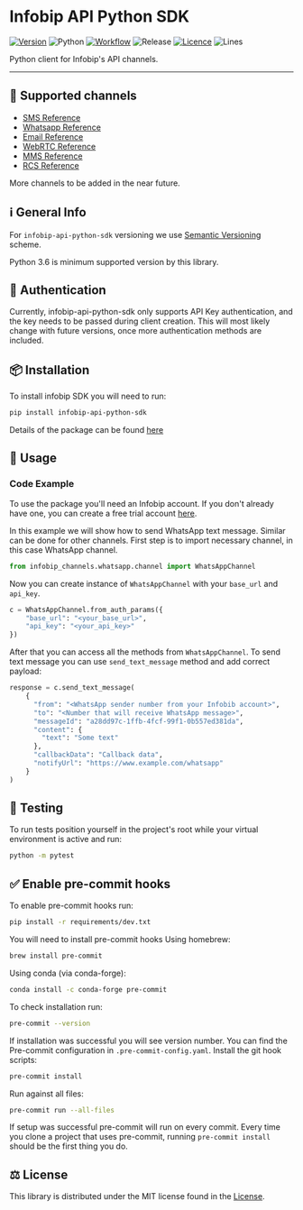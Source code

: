 # Infobip API Python SDK

[![Version](https://img.shields.io/pypi/v/infobip-api-python-sdk)](https://pypi.org/project/infobip-api-python-sdk/)
![Python](https://img.shields.io/pypi/pyversions/infobip-api-python-sdk)
[![Workflow](https://img.shields.io/github/workflow/status/infobip-community/infobip-api-python-sdk/Python%20package)](https://github.com/infobip-community/infobip-api-python-sdk/actions/workflows/python-package.yml)
![Release](https://img.shields.io/github/release-date/infobip-community/infobip-api-python-sdk)
[![Licence](https://img.shields.io/github/license/infobip-community/infobip-api-python-sdk)](LICENSE)
![Lines](https://img.shields.io/tokei/lines/github/infobip-community/infobip-api-python-sdk)

Python client for Infobip's  API channels.

---

## 📡 Supported channels
- [SMS Reference](https://www.infobip.com/docs/api#channels/sms)
- [Whatsapp Reference](https://www.infobip.com/docs/api#channels/whatsapp)
- [Email Reference](https://www.infobip.com/docs/api#channels/email)
- [WebRTC Reference](https://www.infobip.com/docs/api#channels/webrtc/)
- [MMS Reference](https://www.infobip.com/docs/api#channels/mms)
- [RCS Reference](https://www.infobip.com/docs/api#channels/rcs)

More channels to be added in the near future.

## ℹ️ General Info

For `infobip-api-python-sdk` versioning we use
[Semantic Versioning](https://semver.org) scheme.

Python 3.6 is minimum supported version by this library.

## 🔐 Authentication

Currently, infobip-api-python-sdk only supports API Key authentication,
and the key needs to be passed during client creation.
This will most likely change with future versions,
once more authentication methods are included.

## 📦 Installation
To install infobip SDK you will need to run:

```bash
pip install infobip-api-python-sdk
```

Details of the package can be found
[here](https://pypi.org/project/infobip-api-python-sdk/)

## 🚀 Usage

### Code Example
To use the package you'll need an Infobip account.
If you don't already have one, you can create a free trial account
[here](https://www.infobip.com/signup).

In this example we will show how to send WhatsApp text message.
Similar can be done for other channels.
First step is to import necessary channel, in this case WhatsApp channel.

```python
from infobip_channels.whatsapp.channel import WhatsAppChannel
```

Now you can create instance of `WhatsAppChannel` with your `base_url` and `api_key`.

```python
c = WhatsAppChannel.from_auth_params({
    "base_url": "<your_base_url>",
    "api_key": "<your_api_key>"
})
```
After that you can access all the methods from `WhatsAppChannel`.
To send text message you can use `send_text_message` method and add correct payload:
```python
response = c.send_text_message(
    {
      "from": "<WhatsApp sender number from your Infobib account>",
      "to": "<Number that will receive WhatsApp message>",
      "messageId": "a28dd97c-1ffb-4fcf-99f1-0b557ed381da",
      "content": {
        "text": "Some text"
      },
      "callbackData": "Callback data",
      "notifyUrl": "https://www.example.com/whatsapp"
    }
)
```
## 🧪 Testing
To run tests position yourself in the project's root while your virtual environment
is active and run:
```bash
python -m pytest
```

## ✅ Enable pre-commit hooks
To enable pre-commit hooks run:
```bash
pip install -r requirements/dev.txt
```
You will need to install pre-commit hooks
Using homebrew:
```bash
brew install pre-commit
```
Using conda (via conda-forge):
```bash
conda install -c conda-forge pre-commit
```
To check installation run:
```bash
pre-commit --version
```
If installation was successful you will see version number.
You can find the Pre-commit configuration in `.pre-commit-config.yaml`.
Install the git hook scripts:
```bash
pre-commit install
```
Run against all files:
```bash
pre-commit run --all-files
```
If setup was successful pre-commit will run on every commit.
Every time you clone a project that uses pre-commit, running `pre-commit install`
should be the first thing you do.

## ⚖️ License

This library is distributed under the MIT license found in the [License](LICENSE).
